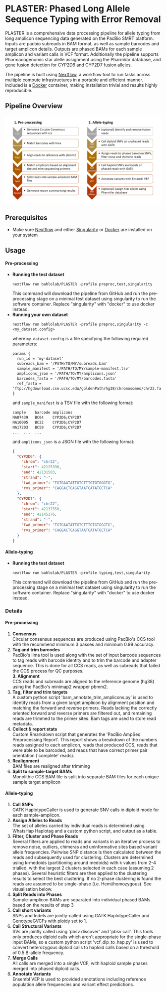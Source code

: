 # **PLASTER**: Phased Long Allele Sequence Typing with Error Removal

PLASTER is a comprehensive data processing pipeline for allele typing from long amplicon sequencing data generated on the PacBio SMRT platform. Inputs are pacbio subreads in BAM format, as well as sample barcodes and target amplicon details. Outputs are phased BAMs for each sample amplicon and variant calls in VCF format. Additionally the pipeline supports Pharmacogenomic star alelle assignment using the PharmVar database, and gene fusion detection for CYP2D6 and CYP2D7 fusion alleles.

The pipeline is built using [Nextflow](https://nextflow.io/), a workflow tool to run tasks across multiple compute infrastructures in a  portable and efficient manner. Included is a [Docker](https://www.docker.com/) container, making installation trivial and results highly reproducible. 

## Pipeline Overview
<p align="center"><img src="images/diagram.png"/></p>

## Prerequisites

* Make sure [Nextflow](https://nextflow.io/) and either [Singularity](https://sylabs.io/guides/3.0/user-guide/index.html) or [Docker](https://www.docker.com/) are installed on your system

## Usage

#### Pre-processing

* **Running the test dataset**
  ```
  nextflow run bahlolab/PLASTER -profile preproc,test,singularity
  ```
  This command will download the pipeline from GitHub and run the pre-processing stage on a minimal test dataset using singularity to run the software container. Replace "singularity" with "docker" to use docker instead.
* **Running your own dataset**
  ```
  nextflow run bahlolab/PLASTER -profile preproc,singularity -c <my_dataset.config>
  ```
  where `my_dataset.config` is a file specifying the following required parameters:
  ```Nextflow
  params {
    run_id = 'my-dataset'
    subreads_bam = '/PATH/TO/MY/subreads.bam'
    sample_manifest = '/PATH/TO/MY/sample-manifest.tsv'
    amplicons_json = '/PATH/TO/MY/amplicons.json'
    barcodes_fasta = '/PATH/TO/MY/barcodes.fasta'
    ref_fasta = 'ftp://hgdownload.cse.ucsc.edu/goldenPath/hg38/chromosomes/chr22.fa.gz'
  }
  ```
  and `sample_manifest` is a TSV file with the following format:
  ```
  sample	barcode	amplicons
  NA07439	BC04	CYP2D6;CYP2D7
  NA10005	BC22	CYP2D6;CYP2D7
  NA17203	BC59	CYP2D6;CYP2D7
  ...  ...  ...
  ```
  and `amplicons_json` is a JSON file with the following format:
  ```JSON
  {
    "CYP2D6": {
      "chrom": "chr22",
      "start": 42125398,
      "end": 42131503,
      "strand": "-",
      "fwd_primer": "TGTGAATATTGTCTTTGTGTGGGTG",
      "rvs_primer": "CAGGACTCAGGTAATCATATGCTCA"
    },
    "CYP2D7": {
      "chrom": "chr22",
      "start": 42137550,
      "end": 42145176,
      "strand": "-",
      "fwd_primer": "TGTGAATATTGTCTTTGTGTGGGTG",
      "rvs_primer": "CAGGACTCAGGTAATCATATGCTCA"
    }
  }
  ```

#### Allele-typing

* **Running the test dataset**
  ```
  nextflow run bahlolab/PLASTER -profile typing,test,singularity
  ```
  This command will download the pipeline from GitHub and run the pre-processing stage on a minimal test dataset using singularity to run the software container. Replace "singularity" with "docker" to use docker instead.


### Details

#### Pre-processing

1. **Consensus**  
Circular consensus sequences are produced using PacBio's CCS tool with the recommend minimum 3 passes and minimum 0.99 accuracy.  
1. **Tag and trim barcodes**  
PacBio's lima tool is used along with the set of input barcode sequences to tag reads with barcode identity and to trim the barcode and adapter sequence. This is done for all CCS reads, as well as subreads that failed the CCS process for QC purposes.  
**3. Alignment**  
CCS reads and subreads are aligned to the reference genome (hg38) using the PacBio's minimap2 wrapper pbmm2.  
1. **Tag, filter and trim targets**  
A custom python script 'bam_annotate_trim_amplicons.py' is used to identify reads from a given target amplicon by alignment position and matching the forward and reverse primers. Reads lacking the correctly oriented forward and reverse primers are filtered out, and remaining reads are trimmed to the primer sites. Bam tags are used to store read metadata.
1. **Collect & report stats**  
Custom Rmarkdown script that generates the 'PacBio AmpSeq Preprocessing Report'. This report shows a breakdown of the numbers reads assigned to each amplicon, reads that produced CCS, reads that were able to be barcoded, and reads that have correct primer pair orientation ('complete' reads).  
1. **Realignment**  
BAM files are realigned after trimming  
1. **Split to sample-target BAMs**  
Monolithic CCS BAM file is split into separate BAM files for each unique sample target amplicon  


#### Allele-typing

1. **Call SNPs**  
GATK HaplotypeCaller is used to generate SNV calls in diploid mode for each sample-amplicon.  
1. **Assign Alleles to Reads**  
The set of alleles carried by individual reads is determined using WhatsHap Haplotag and a custom python script, and output as a table.  
1. **Filter, Cluster and Phase Reads**  
Several filters are applied to reads and variants in an iterative process to remove noise, outliers, chimeras and uninformative sites based variant allele frequencies. Pairwise SNP distance is then calculated between the reads and subsequently used for clustering. Clusters are determined using k-medoids (partitioning around medoids) with k values from 2-4 trialled, with the largest 2 clusters selected in each case (assuming 2 phases). Several heuristic filters are then applied to the clustering results to select the best clustering. If no 2-phase clustering is found the reads are assumed to be single-phase (i.e. Hemi/homozygous). See visualisation below.  
1. **Split Reads into Phases**  
Sample-amplicon BAMs are separated into individual phased BAMs based on the results of step 3
1. **Call short variants**  
SNPs and Indels are jointly-called using GATK HaplotypeCaller and GenotypeGVCFs with ploidy set to 1.  
1. **Call Structural Variants**  
SVs are jointly called using 'pbsv discover' and 'pbsv call'. This tools only produces diploid calls which aren't appropriate for the single-phase input BAMs, so a custom python script 'vcf_dip_to_hap.py' is used to convert heterozygous diploid calls to haploid calls based on a threshold of 0.5 B-allele frequency.  
1. **Merge Calls**  
All calls are merged into a single VCF, with haploid sample phases merged into phased diploid calls.  
1. **Annotate Variants**  
Ensembl VEP is used to provided annotations including reference population allele frequencies and variant effect predictions.  


